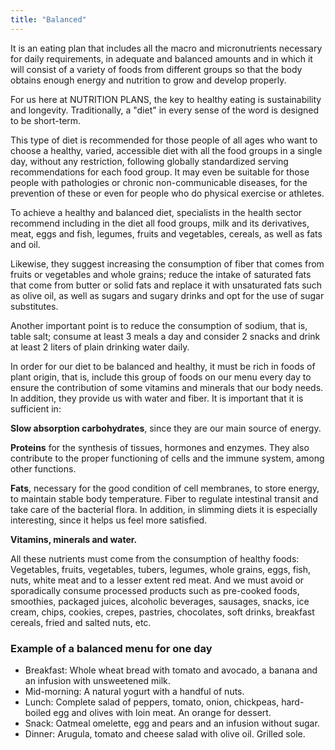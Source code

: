 ```yaml
---
title: "Balanced"
---
```


It is an eating plan that includes all the macro and micronutrients necessary for daily requirements, in adequate and balanced amounts and in which it will consist of a variety of foods from different groups so that the body obtains enough energy and nutrition to grow and develop properly.

For us here at NUTRITION PLANS, the key to healthy eating is sustainability and longevity. Traditionally, a "diet" in every sense of the word is designed to be short-term.

This type of diet is recommended for those people of all ages who want to choose a healthy, varied, accessible diet with all the food groups in a single day, without any restriction, following globally standardized serving recommendations for each food group. It may even be suitable for those people with pathologies or chronic non-communicable diseases, for the prevention of these or even for people who do physical exercise or athletes.

To achieve a healthy and balanced diet, specialists in the health sector recommend including in the diet all food groups, milk and its derivatives, meat, eggs and fish, legumes, fruits and vegetables, cereals, as well as fats and oil.

Likewise, they suggest increasing the consumption of fiber that comes from fruits or vegetables and whole grains; reduce the intake of saturated fats that come from butter or solid fats and replace it with unsaturated fats such as olive oil, as well as sugars and sugary drinks and opt for the use of sugar substitutes.

Another important point is to reduce the consumption of sodium, that is, table salt; consume at least 3 meals a day and consider 2 snacks and drink at least 2 liters of plain drinking water daily.

In order for our diet to be balanced and healthy, it must be rich in foods of plant origin, that is, include this group of foods on our menu every day to ensure the contribution of some vitamins and minerals that our body needs. In addition, they provide us with water and fiber. It is important that it is sufficient in:

**Slow absorption carbohydrates**, since they are our main source of energy.

**Proteins** for the synthesis of tissues, hormones and enzymes. They also contribute to the proper functioning of cells and the immune system, among other functions.

**Fats**, necessary for the good condition of cell membranes, to store energy, to maintain stable body temperature.
Fiber to regulate intestinal transit and take care of the bacterial flora. In addition, in slimming diets it is especially interesting, since it helps us feel more satisfied.

**Vitamins, minerals and water.**

All these nutrients must come from the consumption of healthy foods: Vegetables, fruits, vegetables, tubers, legumes, whole grains, eggs, fish, nuts, white meat and to a lesser extent red meat. And we must avoid or sporadically consume processed products such as pre-cooked foods, smoothies, packaged juices, alcoholic beverages, sausages, snacks, ice cream, chips, cookies, crepes, pastries, chocolates, soft drinks, breakfast cereals, fried and salted nuts, etc.

### Example of a balanced menu for one day

- Breakfast: Whole wheat bread with tomato and avocado, a banana and an infusion with unsweetened milk.
- Mid-morning: A natural yogurt with a handful of nuts.
- Lunch: Complete salad of peppers, tomato, onion, chickpeas, hard-boiled egg and olives with loin meat. An orange for dessert.
- Snack: Oatmeal omelette, egg and pears and an infusion without sugar.
- Dinner: Arugula, tomato and cheese salad with olive oil. Grilled sole.
